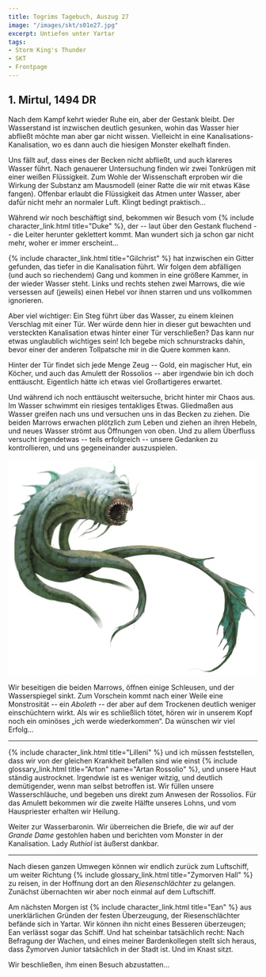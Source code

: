 ```yaml
---
title: Togrims Tagebuch, Auszug 27
image: "/images/skt/s01e27.jpg"
excerpt: Untiefen unter Yartar
tags:
- Storm King's Thunder
- SKT
- Frontpage
---
```


## 1. Mirtul, 1494 DR

Nach dem Kampf kehrt wieder Ruhe ein, aber der Gestank bleibt. Der Wasserstand ist inzwischen
deutlich gesunken, wohin das Wasser hier abfließt möchte man aber gar nicht wissen. Vielleicht in
eine Kanalisations-Kanalisation, wo es dann auch die hiesigen Monster ekelhaft finden.

Uns fällt auf, dass eines der Becken nicht abfließt, und auch klareres Wasser führt. Nach genauerer
Untersuchung finden wir zwei Tonkrügen mit einer weißen Flüssigkeit. Zum Wohle der Wissenschaft
erproben wir die Wirkung der Substanz am Mausmodell (einer Ratte die wir mit etwas Käse fangen).
Offenbar erlaubt die Flüssigkeit das Atmen unter Wasser, aber dafür nicht mehr an normaler Luft.
Klingt bedingt praktisch...

Während wir noch beschäftigt sind, bekommen wir Besuch vom {% include character_link.html
title="Duke" %}, der -- laut über den Gestank fluchend -- die Leiter herunter geklettert kommt. Man
wundert sich ja schon gar nicht mehr, woher er immer erscheint...

{% include character_link.html title="Gilchrist" %} hat inzwischen ein Gitter gefunden, das tiefer
in die Kanalisation führt. Wir folgen dem abfälligen (und auch so riechendem) Gang und kommen in
eine größere Kammer, in der wieder Wasser steht. Links und rechts stehen zwei Marrows, die wie
versessen auf (jeweils) einen Hebel vor ihnen starren und uns vollkommen ignorieren.

Aber viel wichtiger: Ein Steg führt über das Wasser, zu einem kleinen Verschlag mit einer Tür. Wer
würde denn hier in dieser gut bewachten und versteckten Kanalisation etwas hinter einer Tür
verschließen? Das kann nur etwas unglaublich wichtiges sein! Ich begebe mich schnurstracks dahin,
bevor einer der anderen Tollpatsche mir in die Quere kommen kann.

Hinter der Tür findet sich jede Menge Zeug -- Gold, ein magischer Hut, ein Köcher, und auch das
Amulett der Rossolios -- aber irgendwie bin ich doch enttäuscht. Eigentlich hätte ich etwas
viel Großartigeres erwartet.

Und während ich noch enttäuscht weitersuche, bricht hinter mir Chaos aus. Im Wasser schwimmt ein
riesiges tentakliges Etwas. Gliedmaßen aus Wasser greifen nach uns und versuchen uns in das Becken
zu ziehen. Die beiden Marrows erwachen plötzlich zum Leben und ziehen an ihren Hebeln, und neues
Wasser strömt aus Öffnungen von oben. Und zu allem Überfluss versucht irgendetwas -- teils
erfolgreich -- unsere Gedanken zu kontrollieren, und uns gegeneinander auszuspielen.

<img src='/images/skt/aboleth.jpg' class="auto" />

Wir beseitigen die beiden Marrows, öffnen einige Schleusen, und der Wasserspiegel sinkt.  Zum
Vorschein kommt nach einer Weile eine Monstrosität -- ein *Aboleth* -- der aber auf dem Trockenen
deutlich weniger einschüchtern wirkt. Als wir es schließlich tötet, hören wir in unserem Kopf noch
ein ominöses „ich werde wiederkommen“. Da wünschen wir viel Erfolg...

---

{% include character_link.html title="Lilleni" %} und ich müssen feststellen, dass wir von der
gleichen Krankheit befallen sind wie einst {% include glossary_link.html title="Arton" name="Artan
Rossolio" %}, und unsere Haut ständig austrocknet.  Irgendwie ist es weniger witzig, und  deutlich
demütigender, wenn man selbst betroffen ist.  Wir füllen unsere Wasserschläuche, und begeben uns
direkt zum Anwesen der Rossolios. Für das Amulett bekommen wir die zweite Hälfte unseres Lohns, und
vom Hauspriester erhalten wir Heilung.

Weiter zur Wasserbaronin. Wir überreichen die Briefe, die wir auf der *Grande Dame* gestohlen haben
und berichten vom Monster in der Kanalisation. Lady *Ruthiol* ist äußerst dankbar.

---

Nach diesen ganzen Umwegen können wir endlich zurück zum Luftschiff, um weiter Richtung {% include
glossary_link.html title="Zymorven Hall" %} zu reisen, in der Hoffnung dort an den
*Riesenschlächter* zu gelangen. Zunächst übernachten wir aber noch einmal auf dem Luftschiff.

Am nächsten Morgen ist {% include character_link.html title="Ean" %} aus unerklärlichen Gründen der
festen Überzeugung, der Riesenschlächter befände sich in Yartar. Wir können ihn nicht eines Besseren
überzeugen; Ean verlässt sogar das Schiff. Und hat scheinbar tatsächlich recht: Nach Befragung der
Wachen, und eines meiner Bardenkollegen stellt sich heraus, dass Zymorven Junior tatsächlich in der
Stadt ist. Und im Knast sitzt.

Wir beschließen, ihm einen Besuch abzustatten...
